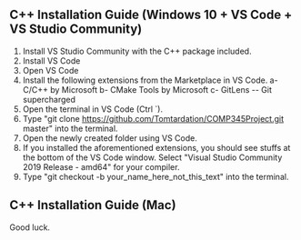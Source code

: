 ## C++ Installation Guide (Windows 10 + VS Code + VS Studio Community)
1. Install VS Studio Community with the C++ package included.
2. Install VS Code
3. Open VS Code
4. Install the following extensions from the Marketplace in VS Code.
    a- C/C++ by Microsoft
    b- CMake Tools by Microsoft
    c- GitLens -- Git supercharged
5. Open the terminal in VS Code (Ctrl `).
6. Type "git clone https://github.com/Tomtardation/COMP345Project.git master" into the terminal.
7. Open the newly created folder using VS Code.
8. If you installed the aforementioned extensions, you should see stuffs at the bottom of the VS Code window.
    Select "Visual Studio Community 2019 Release - amd64" for your compiler.
9. Type "git checkout -b your_name_here_not_this_text" into the terminal.


## C++ Installation Guide (Mac)
Good luck.